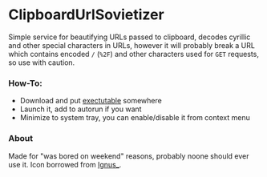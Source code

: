 # ClipboardUrlSovietizer
Simple service for beautifying URLs passed to clipboard, decodes cyrillic and other special characters in URLs, however it will probably break a URL which contains encoded `/` (`%2F`) and other characters used for `GET` requests, so use with caution.

### How-To:
 - Download and put [exectutable](https://github.com/Xorboo/ClipboardUrlSovietizer/releases) somewhere
 - Launch it, add to autorun if you want
 - Minimize to system tray, you can enable/disable it from context menu
 
 ### About
 Made for "was bored on weekend" reasons, probably noone should ever use it. Icon borrowed from [Ignus_](https://www.reddit.com/r/civbattleroyale/comments/3z7x3r/polandball_icon_soviet_union/).
